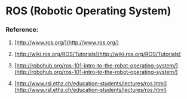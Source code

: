 # ROS (Robotic Operating System)

### Reference:

1. [http://www.ros.org/](http://www.ros.org/)

2. [http://wiki.ros.org/ROS/Tutorials](http://wiki.ros.org/ROS/Tutorials)

3. [http://robohub.org/ros-101-intro-to-the-robot-operating-system/](http://robohub.org/ros-101-intro-to-the-robot-operating-system/)

4. [http://www.rsl.ethz.ch/education-students/lectures/ros.html](http://www.rsl.ethz.ch/education-students/lectures/ros.html)


